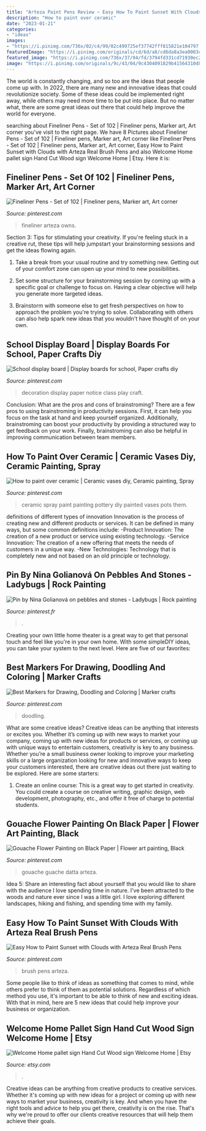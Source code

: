 ```yaml
---
title: "Arteza Paint Pens Review ~ Easy How To Paint Sunset With Clouds With Arteza Real Brush Pens"
description: "How to paint over ceramic"
date: "2023-01-21"
categories:
- "ideas"
images:
- "https://i.pinimg.com/736x/02/c4/99/02c499725ef37742fff815821e104797.jpg"
featuredImage: "https://i.pinimg.com/originals/cd/6d/a8/cd6da8a3ea0003c380b0b12ff79b8a0b.jpg"
featured_image: "https://i.pinimg.com/736x/37/94/fd/3794fd331cd71930ec2d1904fb7a816e.jpg"
image: "https://i.pinimg.com/originals/9c/43/04/9c4304091829b41564310d81fee03057.jpg"
---
```



The world is constantly changing, and so too are the ideas that people come up with. In 2022, there are many new and innovative ideas that could revolutionize society. Some of these ideas could be implemented right away, while others may need more time to be put into place. But no matter what, there are some great ideas out there that could help improve the world for everyone.

	

		
searching about Fineliner Pens - Set of 102 | Fineliner pens, Marker art, Art corner you've visit to the right page. We have 8 Pictures about Fineliner Pens - Set of 102 | Fineliner pens, Marker art, Art corner like Fineliner Pens - Set of 102 | Fineliner pens, Marker art, Art corner, Easy How to Paint Sunset with Clouds with Arteza Real Brush Pens and also Welcome Home pallet sign Hand Cut Wood sign Welcome Home | Etsy. Here it is:
		
    
## Fineliner Pens - Set Of 102 | Fineliner Pens, Marker Art, Art Corner

<img loading=lazy src="https://i.pinimg.com/736x/02/c4/99/02c499725ef37742fff815821e104797.jpg" onerror="this.onerror=null;this.src='https://tse1.mm.bing.net/th?id=OIP.TSVTSqB_77kWJSOhmxYwyQHaLH&amp;pid=15.1';" alt="Fineliner Pens - Set of 102 | Fineliner pens, Marker art, Art corner">

_Source: pinterest.com_

>fineliner arteza owns. 

	

Section 3: Tips for stimulating your creativity.
If you're feeling stuck in a creative rut, these tips will help jumpstart your brainstorming sessions and get the ideas flowing again.
1. Take a break from your usual routine and try something new. Getting out of your comfort zone can open up your mind to new possibilities.

2. Set some structure for your brainstorming session by coming up with a specific goal or challenge to focus on. Having a clear objective will help you generate more targeted ideas.

3. Brainstorm with someone else to get fresh perspectives on how to approach the problem you're trying to solve. Collaborating with others can also help spark new ideas that you wouldn't have thought of on your own.

    
## School Display Board | Display Boards For School, Paper Crafts Diy

<img loading=lazy src="https://i.pinimg.com/originals/9c/43/04/9c4304091829b41564310d81fee03057.jpg" onerror="this.onerror=null;this.src='https://tse4.mm.bing.net/th?id=OIP.fh0tUGMkg36K94TnExH_uwHaEK&amp;pid=15.1';" alt="School display board | Display boards for school, Paper crafts diy">

_Source: pinterest.com_

>decoration display paper notice class play craft. 

	

Conclusion: What are the pros and cons of brainstroming?
There are a few pros to using brainstroming in productivity sessions. First, it can help you focus on the task at hand and keep yourself organized. Additionally, brainstroming can boost your productivity by providing a structured way to get feedback on your work. Finally, brainstroming can also be helpful in improving communication between team members.

    
## How To Paint Over Ceramic | Ceramic Vases Diy, Ceramic Painting, Spray

<img loading=lazy src="https://i.pinimg.com/originals/76/c8/44/76c844af716777ec119fd7378418d232.jpg" onerror="this.onerror=null;this.src='https://tse1.mm.bing.net/th?id=OIP.u_Oedy-9edf0qHGj6JBIIwHaF8&amp;pid=15.1';" alt="How to paint over ceramic | Ceramic vases diy, Ceramic painting, Spray">

_Source: pinterest.com_

>ceramic spray paint painting pottery diy painted vases pots them. 

	

definitions of different types of innovation
Innovation is the process of creating new and different products or services. It can be defined in many ways, but some common definitions include: 
-Product Innovation: The creation of a new product or service using existing technology.
-Service Innovation: The creation of a new offering that meets the needs of customers in a unique way.
-New Technologies: Technology that is completely new and not based on an old principle or technology.

    
## Pin By Nina Golianová On Pebbles And Stones - Ladybugs | Rock Painting

<img loading=lazy src="https://i.pinimg.com/736x/21/14/7f/21147f2a6ff29e3aa6f26a26c70c226a.jpg" onerror="this.onerror=null;this.src='https://tse4.mm.bing.net/th?id=OIP.qmy-QwqRLbp7m1hepxtnqwHaJ4&amp;pid=15.1';" alt="Pin by Nina Golianová on pebbles and stones - Ladybugs | Rock painting">

_Source: pinterest.fr_

>. 

	

Creating your own little home theater is a great way to get that personal touch and feel like you're in your own home. With some simpleDIY ideas, you can take your system to the next level. Here are five of our favorites: 

    
## Best Markers For Drawing, Doodling And Coloring | Marker Crafts

<img loading=lazy src="https://i.pinimg.com/736x/5a/bd/cc/5abdcc88369c249f1e9121af185aa162.jpg" onerror="this.onerror=null;this.src='https://tse4.mm.bing.net/th?id=OIP.W_jF8SHi6NJ_pAdCSOqKegHaHa&amp;pid=15.1';" alt="Best Markers for Drawing, Doodling and Coloring | Marker crafts">

_Source: pinterest.com_

>doodling. 

	

What are some creative ideas?
Creative ideas can be anything that interests or excites you. Whether it’s coming up with new ways to market your company, coming up with new ideas for products or services, or coming up with unique ways to entertain customers, creativity is key to any business. Whether you’re a small business owner looking to improve your marketing skills or a large organization looking for new and innovative ways to keep your customers interested, there are creative ideas out there just waiting to be explored. Here are some starters: 
1) Create an online course: This is a great way to get started in creativity. You could create a course on creative writing, graphic design, web development, photography, etc., and offer it free of charge to potential students.

    
## Gouache Flower Painting On Black Paper | Flower Art Painting, Black

<img loading=lazy src="https://i.pinimg.com/736x/37/94/fd/3794fd331cd71930ec2d1904fb7a816e.jpg" onerror="this.onerror=null;this.src='https://tse1.mm.bing.net/th?id=OIP.ioakseOncQ5OJXjofAlBYwHaHZ&amp;pid=15.1';" alt="Gouache Flower Painting on Black Paper | Flower art painting, Black">

_Source: pinterest.com_

>gouache guache datta arteza. 

	

Idea 5: Share an interesting fact about yourself that you would like to share with the audience
I love spending time in nature. I've been attracted to the woods and nature ever since I was a little girl. I love exploring different landscapes, hiking and fishing, and spending time with my family.

    
## Easy How To Paint Sunset With Clouds With Arteza Real Brush Pens

<img loading=lazy src="https://i.pinimg.com/originals/cd/6d/a8/cd6da8a3ea0003c380b0b12ff79b8a0b.jpg" onerror="this.onerror=null;this.src='https://tse4.mm.bing.net/th?id=OIP.6NJF_qRV7tN3Fu8TJK4lcAHaEK&amp;pid=15.1';" alt="Easy How to Paint Sunset with Clouds with Arteza Real Brush Pens">

_Source: pinterest.com_

>brush pens arteza. 

	

Some people like to think of ideas as something that comes to mind, while others prefer to think of them as potential solutions. Regardless of which method you use, it's important to be able to think of new and exciting ideas. With that in mind, here are 5 new ideas that could help improve your business or organization.

    
## Welcome Home Pallet Sign Hand Cut Wood Sign Welcome Home | Etsy

<img loading=lazy src="https://i.etsystatic.com/11408066/r/il/345936/1350963339/il_fullxfull.1350963339_fcpy.jpg" onerror="this.onerror=null;this.src='https://tse3.mm.bing.net/th?id=OIP.jVKx1Y9kQo22xmTUwRx4RgHaJ4&amp;pid=15.1';" alt="Welcome Home pallet sign Hand Cut Wood sign Welcome Home | Etsy">

_Source: etsy.com_

>. 

	

Creative ideas can be anything from creative products to creative services. Whether it's coming up with new ideas for a project or coming up with new ways to market your business, creativity is key. And when you have the right tools and advice to help you get there, creativity is on the rise. That's why we're proud to offer our clients creative resources that will help them achieve their goals.

